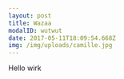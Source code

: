 ```yaml
---
layout: post
title: Wazaa
modalID: wutwut
date: 2017-05-11T18:09:54.668Z
img: /img/uploads/camille.jpg
---
```

Hello wirk

